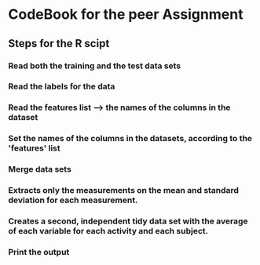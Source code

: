 # CodeBook for the peer Assignment

## Steps for the R scipt

### Read both the training and the test data sets
### Read the labels for the data
### Read the features list --> the names of the columns in the dataset
### Set the names of the columns in the datasets, according to the 'features' list
### Merge data sets
### Extracts only the measurements on the mean and standard deviation for each measurement.
### Creates a second, independent tidy data set with the average of each variable for each activity and each subject.
### Print the output